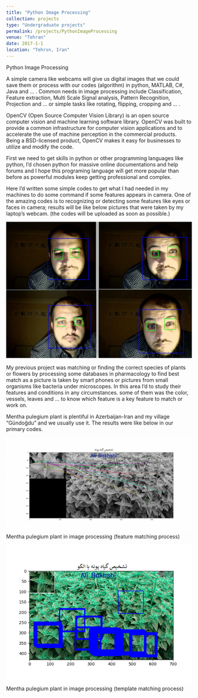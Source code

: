 ```yaml
---
title: "Python Image Processing"
collection: projects
type: "Undergraduate projects"
permalink: /projects/PythonImageProcessing
venue: "Tehran"
date: 2017-1-1
location: "Tehrsn, Iran"
---
```


Python Image Processing

A simple camera like webcams will give us digital images that we could save them or process with our codes (algorithm) in python, MATLAB, C#, Java and … .
Common needs in image processing include Classification, Feature extraction, Multi Scale Signal analysis, Pattern Recognition, Projection and … or simple tasks like rotating, flipping, cropping and … .

OpenCV (Open Source Computer Vision Library) is an open source computer vision and machine learning software library. OpenCV was built to provide a common infrastructure for computer vision applications and to accelerate the use of machine perception in the commercial products. Being a BSD-licensed product, OpenCV makes it easy for businesses to utilize and modify the code.

First we need to get skills in python or other programming languages like python, I’d chosen python for massive online documentations and help forums and I hope this programing language will get more popular than before as powerful modules keep getting professional and complex.

Here I’d written some simple codes to get what I had needed in my machines to do some command if some features appears in camera.
One of the amazing codes is to recognizing or detecting some features like eyes or faces in camera; results will be like below pictures that were taken by my laptop’s webcam. (the codes will be uploaded as soon as possible.)

![EyeFacedetection.png](/images/projects/EyeFacedetection.png)

My previous project was matching or finding the correct species of plants or flowers by processing some databases in pharmacology to find best match as a picture is taken by smart phones or pictures from small organisms like bacteria under microscopes. In this area I’d to study their features and conditions in any circumstances. some of them was the color, vessels, leaves and … to know which feature is a key feature to match or work on.

Mentha pulegium plant is plentiful in Azerbaijan-Iran and my village “Gündoğdu” and we usually use it. The results were like below in our primary codes.

![Menthapulegium.png](/images/projects/Menthapulegium.png)
Mentha pulegium plant in image processing (feature matching process)

![Menthapulegium2.png](/images/projects/Menthapulegium2.png)
Mentha pulegium plant in image processing (template matching process)
